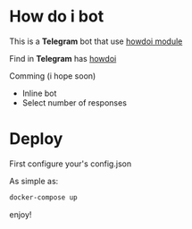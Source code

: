 # How do i bot

This is a **Telegram** bot that use [howdoi module](https://github.com/gleitz/howdoi.git)

Find in **Telegram** has [howdoi](t.me/howdo_ibot)

Comming (i hope soon)
* Inline bot
* Select number of responses


# Deploy

First configure your's config.json

As simple as:
```bash
docker-compose up
```


enjoy!